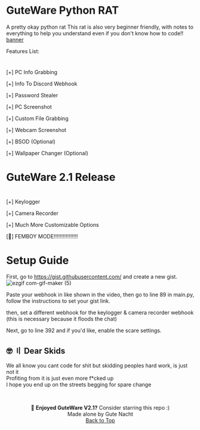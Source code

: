 # GuteWare Python RAT
A pretty okay python rat
This rat is also very beginner friendly, with notes to everything to help you understand even if you don't know how to code!!
[banner](https://user-images.githubusercontent.com/93240515/181876695-978b5c1b-3427-4208-8992-b071aa61bc2f.png)

Features List:
#
[+] PC Info Grabbing

[+] Info To Discord Webhook

[+] Password Stealer

[+] PC Screenshot

[+] Custom File Grabbing

[+] Webcam Screenshot

[+] BSOD (Optional)

[+] Wallpaper Changer (Optional)

#
# GuteWare 2.1 Release
#
[+] Keylogger

[+] Camera Recorder

[+] Much More Customizable Options

[🌸] FEMBOY MODE!!!!!!!!!!!!!!!!

# Setup Guide

First, go to https://gist.githubusercontent.com/ and create a new gist.
![ezgif com-gif-maker (5)](https://user-images.githubusercontent.com/93240515/181876930-cace13ac-a5f7-4964-bd3b-82b2230c64a8.gif)

Paste your webhook in like shown in the video, then go to line 89 in main.py, follow the instructions to set your gist link.

then, set a different webhook for the keylogger & camera recorder webhook (this is necessary because it floods the chat)

Next, go to line 392 and if you'd like, enable the scare settings.

## <a id="skids"></a>🤓 〢 Dear Skids

We all know you cant code for shit but skidding peoples hard work, is just not it \
Profiting from it is just even more f\*cked up \
I hope you end up on the streets begging for spare change

<br>

<p align="center">
🌟 <b>Enjoyed GuteWare V2.1?</b> Consider starring this repo :)
<br>
Made alone by Gute Nacht
<br>
<a href=#top>Back to Top</a></p>
